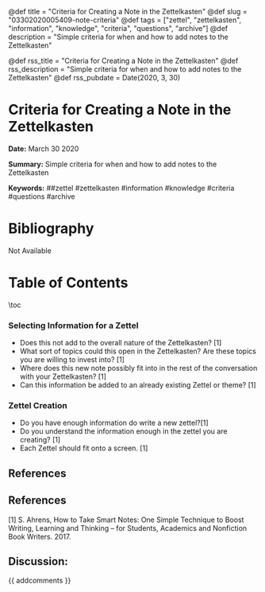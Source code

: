 @def title = "Criteria for Creating a Note in the Zettelkasten"
@def slug = "03302020005409-note-criteria"
@def tags = ["zettel", "zettelkasten", "information", "knowledge", "criteria", "questions", "archive"]
@def description = "Simple criteria for when and how to add notes to the Zettelkasten"

@def rss_title = "Criteria for Creating a Note in the Zettelkasten"
@def rss_description = "Simple criteria for when and how to add notes to the Zettelkasten"
@def rss_pubdate = Date(2020, 3, 30)


Criteria for Creating a Note in the Zettelkasten
=========

**Date:** March 30 2020

**Summary:** Simple criteria for when and how to add notes to the Zettelkasten

**Keywords:** ##zettel #zettelkasten #information #knowledge #criteria #questions #archive

Bibliography
==========

Not Available

Table of Contents
=========

\toc

### Selecting Information for a Zettel

  * Does this not add to the overall nature of the Zettelkasten? [1]
  * What sort of topics could this open in the Zettelkasten? Are these topics you are willing to invest into? [1]
  * Where does this new note possibly fit into in the rest of the conversation with your Zettelkasten? [1]
  * Can this information be added to an already existing Zettel or theme? [1]

### Zettel Creation

  * Do you have enough information do write a new zettel?[1]
  * Do you understand the information enough in the zettel you are creating? [1]
  * Each Zettel should fit onto a screen.  [1]

## References

## References

[1] S. Ahrens, How to Take Smart Notes: One Simple Technique to Boost Writing, Learning and Thinking – for Students, Academics and Nonfiction Book Writers. 2017.
## Discussion: 

{{ addcomments }}
